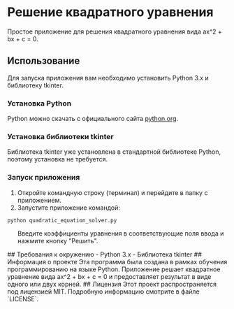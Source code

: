 # Решение квадратного уравнения
Простое приложение для решения квадратного уравнения вида ax^2 + bx + c = 0.
## Использование
Для запуска приложения вам необходимо установить Python 3.x и библиотеку tkinter.
### Установка Python
Python можно скачать с официального сайта <a href="https://www.python.org/downloads/" target="_new">python.org</a>.
### Установка библиотеки tkinter
Библиотека tkinter уже установлена в стандартной библиотеке Python, поэтому установка не требуется.
### Запуск приложения
1. Откройте командную строку (терминал) и перейдите в папку с приложением.  
2. Запустите приложение командой:  

```
python quadratic_equation_solver.py  
```
<ol start="3">Введите коэффициенты уравнения в соответствующие поля ввода и нажмите кнопку "Решить".</li></ol>## Требования к окружению  
- Python 3.x  
- Библиотека tkinter  
## Информация о проекте  
Эта программа была создана в рамках обучения программированию на языке Python. Приложение решает квадратное уравнение вида ax^2 + bx + c = 0 и предоставляет результат в виде одного или двух корней.  
## Лицензия  
Этот проект распространяется под лицензией MIT. Подробную информацию смотрите в файле `LICENSE`.  

